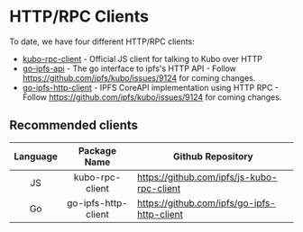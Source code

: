 # HTTP/RPC Clients

To date, we have four different HTTP/RPC clients:

- [kubo-rpc-client](https://github.com/ipfs/js-kubo-rpc-client) - Official JS client for talking to Kubo over HTTP
- [go-ipfs-api](https://github.com/ipfs/go-ipfs-api) - The go interface to ipfs's HTTP API - Follow https://github.com/ipfs/kubo/issues/9124 for coming changes.
- [go-ipfs-http-client](https://github.com/ipfs/go-ipfs-http-client) - IPFS CoreAPI implementation using HTTP RPC - Follow https://github.com/ipfs/kubo/issues/9124 for coming changes.

## Recommended clients

| Language |     Package Name    | Github Repository                           |
|:--------:|:-------------------:|---------------------------------------------|
| JS       | kubo-rpc-client     | https://github.com/ipfs/js-kubo-rpc-client  |
| Go       | go-ipfs-http-client | https://github.com/ipfs/go-ipfs-http-client |

